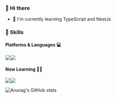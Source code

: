 ### 👋 Hi there 

<!--
**solchan98/solchan98** is a ✨ _special_ ✨ repository because its `README.md` (this file) appears on your GitHub profile.

Here are some ideas to get you started: 
- 🔭 I’m currently working on ...
- 🌱 I’m currently learning ...
- 👯 I’m looking to collaborate on ...
- 🤔 I’m looking for help with ...
- 💬 Ask me about ...
- 📫 How to reach me: ...
- 😄 Pronouns: ... ⚡ Fun fact: ... 
-->
- 🌱 I'm currently learning TypeScript and NestJs

### 💪 Skills
#### Platforms & Languages 💻  
<img src="https://img.shields.io/badge/NodeJs-339933?style=flat-square&logo=Node.js&logoColor=white"/><img src="https://img.shields.io/badge/JavaScript-F7DF1E?style=flat-square&logo=JavaScript&logoColor=white"/>  

<!-- <img src="https://img.shields.io/badge/SpringBoot-6DB33F?style=flat-square&logo=SpringBoot&logoColor=white"/><img src="https://img.shields.io/badge/Java-007396?style=flat-square&logo=Java&logoColor=white"/> -->


#### Now Learning 🌱🌱
<img src="https://img.shields.io/badge/NestJs-E0234E?style=flat-square&logo=NestJs&logoColor=white"/><img src="https://img.shields.io/badge/TypeScript-3178C6?style=flat-square&logo=TypeScript&logoColor=white"/>


![Anurag's GitHub stats](https://github-readme-stats.vercel.app/api?username=solchan98&show_icons=true&theme=radical)




